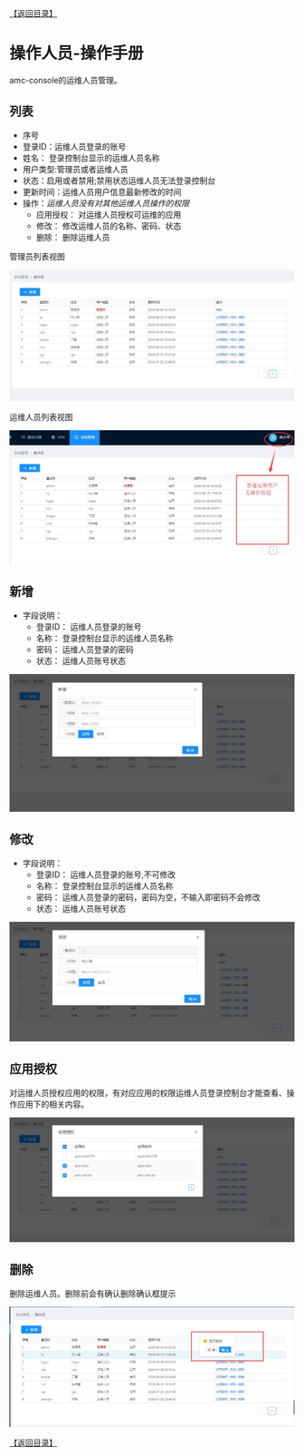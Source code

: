 [【返回目录】](../README.md)

# 操作人员-操作手册 #
amc-console的运维人员管理。

## 列表 ##
- 序号
- 登录ID：运维人员登录的账号
- 姓名： 登录控制台显示的运维人员名称
- 用户类型:管理员或者运维人员
- 状态：启用或者禁用;禁用状态运维人员无法登录控制台
- 更新时间：运维人员用户信息最新修改的时间
- 操作：*运维人员没有对其他运维人员操作的权限*
	- 应用授权： 对运维人员授权可运维的应用
	- 修改： 修改运维人员的名称、密码、状态
	- 删除： 删除运维人员

管理员列表视图

![管理员列表视图](images/sysManager/user/list.jpg)

运维人员列表视图

![运维人员列表视图](images/sysManager/user/list1.jpg)


## 新增 ##
- 字段说明：
	- 登录ID： 运维人员登录的账号
	- 名称： 登录控制台显示的运维人员名称
	- 密码： 运维人员登录的密码
	- 状态： 运维人员账号状态

![新增](images/sysManager/user/add.jpg)

## 修改 ##
- 字段说明：
	- 登录ID： 运维人员登录的账号,不可修改
	- 名称： 登录控制台显示的运维人员名称
	- 密码： 运维人员登录的密码，密码为空，不输入即密码不会修改
	- 状态： 运维人员账号状态

![修改](images/sysManager/user/edit.jpg)

## 应用授权 ##
对运维人员授权应用的权限，有对应应用的权限运维人员登录控制台才能查看、操作应用下的相关内容。

![修改](images/sysManager/user/appAuth.jpg)

## 删除 ##
删除运维人员。删除前会有确认删除确认框提示

![删除](images/sysManager/user/delete.jpg)

[【返回目录】](../README.md)
